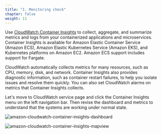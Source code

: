 ```yaml
---
title: "1. Monitoring check"
chapter: false
weight: 11
---
```


Use [CloudWatch Container Insights](https://docs.aws.amazon.com/AmazonCloudWatch/latest/monitoring/ContainerInsights.html) to collect, aggregate, and summarize metrics and logs from your containerized applications and microservices. Container Insights is available for Amazon Elastic Container Service (Amazon ECS), Amazon Elastic Kubernetes Service (Amazon EKS), and Kubernetes platforms on Amazon EC2. Amazon ECS support includes support for Fargate.

CloudWatch automatically collects metrics for many resources, such as CPU, memory, disk, and network. Container Insights also provides diagnostic information, such as container restart failures, to help you isolate issues and resolve them quickly. You can also set CloudWatch alarms on metrics that Container Insights collects.

Let's move to CloudWatch service page and click the Container Insights menu on the left navigation bar. Then revise the dashboard and metrics to understand that the systems are working under normal state.

![amazon-cloudwatch-container-insights-dashboard](/images/30_eks/aws-cw-container-insights-dashboard.png)

![amazon-cloudwatch-container-insights-mapview](/images/30_eks/aws-cw-container-insights-mapview.png)
